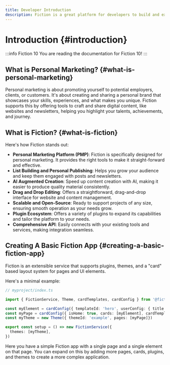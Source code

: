 ```yaml
---
title: Developer Introduction
description: Fiction is a great platform for developers to build and extend marketing automation solutions.
---
```


# Introduction {#introduction}

:::info Fiction 10
You are reading the documentation for Fiction 10!
:::

## What is Personal Marketing? {#what-is-personal-marketing}

Personal marketing is about promoting yourself to potential employers, clients, or customers. It's about creating and sharing a personal brand that showcases your skills, experiences, and what makes you unique. Fiction supports this by offering tools to craft and share digital content, like websites and newsletters, helping you highlight your talents, achievements, and journey.

## What is Fiction? {#what-is-fiction}

Here's how Fiction stands out:

- **Personal Marketing Platform (PMP)**: Fiction is specifically designed for personal marketing. It provides the right tools to make it straight-forward and effective.
- **List Building and Personal Publishing**: Helps you grow your audience and keep them engaged with posts and newsletters.
- **AI Augmented Creation**: Speed up content creation with AI, making it easier to produce quality material consistently.
- **Drag and Drop Editing**: Offers a straightforward, drag-and-drop interface for website and content management.
- **Scalable and Open-Source**: Ready to support projects of any size, ensuring smooth operation as your needs grow.
- **Plugin Ecosystem**: Offers a variety of plugins to expand its capabilities and tailor the platform to your needs.
- **Comprehensive API**: Easily connects with your existing tools and services, making integration seamless.

## Creating A Basic Fiction App {#creating-a-basic-fiction-app}

Fiction is an extensible service that supports plugins, themes, and a "card" based layout system for pages and UI elements.

Here's a minimal example:

```ts
// myproject/index.ts

import { FictionService, Theme, cardTemplates, cardConfig } from '@fiction/core'

const myElement = cardConfig({ templateId: 'hero', userConfig: { title: 'Hello, World!'}, cardTemplates })
const myPage = cardConfig({ isHome: true, cards: [myElement], cardTemplates })
const myTheme = new Theme({ themeId: 'example', pages: [myPage]})

export const setup = () => new FictionService({
  themes: [myTheme],
})
```

Here you have a simple Fiction app with a single page and a single element on that page. You can expand on this by adding more pages, cards, plugins, and themes to create a more complex application.
